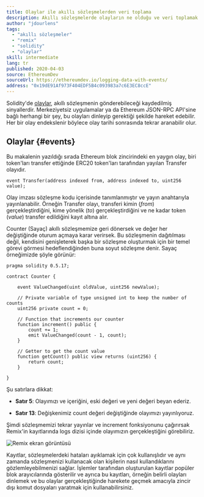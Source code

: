 ```yaml
---
title: Olaylar ile akıllı sözleşmelerden veri toplama
description: Akıllı sözleşmelerde olayların ne olduğu ve veri toplamak için nasıl kullanıldığını öğrenin
author: "jdourlens"
tags:
  - "akıllı sözleşmeler"
  - "remix"
  - "solidity"
  - "olaylar"
skill: intermediate
lang: tr
published: 2020-04-03
source: EthereumDev
sourceUrl: https://ethereumdev.io/logging-data-with-events/
address: "0x19dE91Af973F404EDF5B4c093983a7c6E3EC8ccE"
---
```


Solidity'de [olaylar](/developers/docs/smart-contracts/anatomy/#events-and-logs), akıllı sözleşmenin gönderebileceği kaydedilmiş sinyallerdir. Merkeziyetsiz uygulamalar ya da Ethereum JSON-RPC API'sine bağlı herhangi bir şey, bu olayları dinleyip gerektiği şekilde hareket edebilir. Her bir olay endekslenir böylece olay tarihi sonrasında tekrar aranabilir olur.

## Olaylar \{#events}

Bu makalenin yazıldığı sırada Ethereum blok zincirindeki en yaygın olay, biri token'ları transfer ettiğinde ERC20 token'ları tarafından yayılan Transfer olayıdır.

```solidity
event Transfer(address indexed from, address indexed to, uint256 value);
```

Olay imzası sözleşme kodu içerisinde tanımlanmıştır ve yayın anahtarıyla yayınlanabilir. Örneğin Transfer olayı, transferi kimin (_from_) gerçekleştirdiğini, kime yönelik (_to_) gerçekleştirdiğini ve ne kadar token (_value_) transfer edildiğini kayıt altına alır.

Counter (Sayaç) akıllı sözleşmemize geri dönersek ve değer her değiştiğinde oturum açmaya karar verirsek. Bu sözleşmenin dağıtılması değil, kendisini genişleterek başka bir sözleşme oluşturmak için bir temel görevi görmesi hedeflendiğinden buna soyut sözleşme denir. Sayaç örneğimizde şöyle görünür:

```solidity
pragma solidity 0.5.17;

contract Counter {

    event ValueChanged(uint oldValue, uint256 newValue);

    // Private variable of type unsigned int to keep the number of counts
    uint256 private count = 0;

    // Function that increments our counter
    function increment() public {
        count += 1;
        emit ValueChanged(count - 1, count);
    }

    // Getter to get the count value
    function getCount() public view returns (uint256) {
        return count;
    }

}
```

Şu satırlara dikkat:

- **Satır 5**: Olayımızı ve içeriğini, eski değeri ve yeni değeri beyan ederiz.

- **Satır 13**: Değişkenimiz count değeri değiştiğinde olayımızı yayınlıyoruz.

Şimdi sözleşmemizi tekrar yayınlar ve increment fonksiyonunu çağırırsak Remix'in kayıtlarında logs dizisi içinde olayımızın gerçekleştiğini görebiliriz.

![Remix ekran görüntüsü](./remix-screenshot.png)

Kayıtlar, sözleşmelerdeki hataları ayıklamak için çok kullanışlıdır ve aynı zamanda sözleşmenizi kullanacak olan kişilerin nasıl kullandıklarını gözlemleyebilmenizi sağlar. İşlemler tarafından oluşturulan kayıtlar popüler blok arayıcılarında gösterilir ve ayrıca bu kayıtları, örneğin belirli olayları dinlemek ve bu olaylar gerçekleştiğinde harekete geçmek amacıyla zincir dışı komut dosyaları yaratmak için kullanabilirsiniz.
